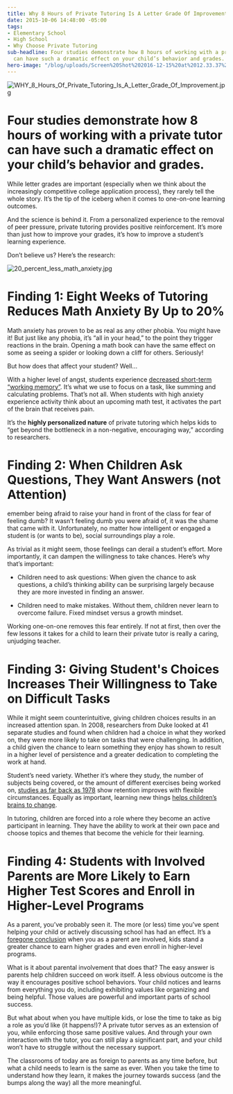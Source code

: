 ```yaml
---
title: Why 8 Hours of Private Tutoring Is A Letter Grade Of Improvement
date: 2015-10-06 14:48:00 -05:00
tags:
- Elementary School
- High School
- Why Choose Private Tutoring
sub-headline: Four studies demonstrate how 8 hours of working with a private tutor
  can have such a dramatic effect on your child’s behavior and grades.
hero-image: "/blog/uploads/Screen%20Shot%202016-12-15%20at%2012.33.37%20PM%20(1).png"
---
```


![WHY_8_Hours_Of_Private_Tutoring_Is_A_Letter_Grade_Of_Improvement.jpg](/blog/uploads/WHY_8_Hours_Of_Private_Tutoring_Is_A_Letter_Grade_Of_Improvement.jpg)

# Four studies demonstrate how 8 hours of working with a private tutor can have such a dramatic effect on your child’s behavior and grades.

While letter grades are important (especially when we think about the increasingly competitive college application process), they rarely tell the whole story. It’s the tip of the iceberg when it comes to one-on-one learning outcomes.

And the science is behind it. From a personalized experience to the removal of peer pressure, private tutoring provides positive reinforcement. It’s more than just how to improve your grades, it’s how to improve a student’s learning experience.

Don’t believe us? Here’s the research:

![20_percent_less_math_anxiety.jpg](/blog/uploads/20_percent_less_math_anxiety.jpg)

# Finding 1: Eight Weeks of Tutoring Reduces Math Anxiety By Up to 20%

Math anxiety has proven to be as real as any other phobia. You might have it! But just like any phobia, it’s “all in your head,” to the point they trigger reactions in the brain. Opening a math book can have the same effect on some as seeing a spider or looking down a cliff for others. Seriously!

But how does that affect your student? Well...

With a higher level of angst, students experience [decreased short-term “working memory”](http://www.bbc.com/future/story/20150619-do-you-have-maths-anxiety). It’s what we use to focus on a task, like summing and calculating problems. That’s not all. When students with high anxiety experience activity think about an upcoming math test, it activates the part of the brain that receives pain.

It’s the **highly personalized nature** of private tutoring which helps kids to “get beyond the bottleneck in a non-negative, encouraging way,” according to researchers.

# Finding 2: When Children Ask Questions, They Want Answers (not Attention)

emember being afraid to raise your hand in front of the class for fear of feeling dumb? It wasn’t feeling dumb you were afraid of, it was the shame that came with it. Unfortunately, no matter how intelligent or engaged a student is (or wants to be), social surroundings play a role.

As trivial as it might seem, those feelings can derail a student’s effort. More importantly, it can dampen the willingness to take chances. Here’s why that’s important:

* Children need to ask questions: When given the chance to ask questions, a child’s thinking ability can be surprising largely because they are more invested in finding an answer.

* Children need to make mistakes. Without them, children never learn to overcome failure. Fixed mindset versus a growth mindset.

Working one-on-one removes this fear entirely. If not at first, then over the few lessons it takes for a child to learn their private tutor is really a caring, unjudging teacher.

# Finding 3: Giving Student's Choices Increases Their Willingness to Take on Difficult Tasks

While it might seem counterintuitive, giving children choices results in an increased attention span. In 2008, researchers from Duke looked at 41 separate studies and found when children had a choice in what they worked on, they were more likely to take on tasks that were challenging. In addition, a child given the chance to learn something they enjoy has shown to result in a higher level of persistence and a greater dedication to completing the work at hand.

Student’s need variety. Whether it’s where they study, the number of subjects being covered, or the amount of different exercises being worked on, [studies as far back as 1978](http://www.nytimes.com/2010/09/07/health/views/07mind.html?pagewanted=2&_r=4) show retention improves with flexible circumstances. Equally as important, learning new things [helps children’s brains to change](http://faculty.washington.edu/chudler/jugg2.html).

In tutoring, children are forced into a role where they become an active participant in learning. They have the ability to work at their own pace and choose topics and themes that become the vehicle for their learning.

# Finding 4: Students with Involved Parents are More Likely to Earn Higher Test Scores and Enroll in Higher-Level Programs

As a parent, you’ve probably seen it. The more (or less) time you’ve spent helping your child or actively discussing school has had an effect. It’s a [foregone conclusion](http://www.nea.org/tools/17360.htm) when you as a parent are involved, kids stand a greater chance to earn higher grades and even enroll in higher-level programs.

What is it about parental involvement that does that? The easy answer is parents help children succeed on work itself. A less obvious outcome is the way it encourages positive school behaviors. Your child notices and learns from everything you do, including exhibiting values like organizing and being helpful. Those values are powerful and important parts of school success.

But what about when you have multiple kids, or lose the time to take as big a role as you’d like (it happens!)? A private tutor serves as an extension of you, while enforcing those same positive values. And through your own interaction with the tutor, you can still play a significant part, and your child won’t have to struggle without the necessary support.

The classrooms of today are as foreign to parents as any time before, but what a child needs to learn is the same as ever. When you take the time to understand how they learn, it makes the journey towards success (and the bumps along the way) all the more meaningful.



